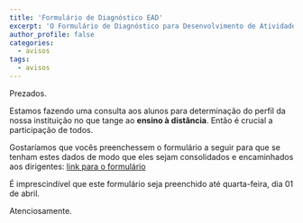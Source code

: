 ```yaml
---
title: 'Formulário de Diagnóstico EAD'
excerpt: 'O Formulário de Diagnóstico para Desenvolvimento de Atividades à Distância está disponível para preenchimento.'
author_profile: false
categories:
  - avisos
tags:
  - avisos
---
```



Prezados.

Estamos fazendo uma consulta aos alunos para determinação do perfil da nossa instituição no que tange ao **ensino à distância**. Então é crucial a participação de todos.

Gostaríamos que vocês preenchessem o formulário a seguir para que se tenham estes dados de modo que eles sejam consolidados e encaminhados aos dirigentes: [link para o formulário](https://docs.google.com/forms/d/e/1FAIpQLSfUweC0kFMQ7ELi4Sj6gUauLSZ0S6w66aen9WwaMXWowUcCyQ/viewform)

É imprescindível que este formulário seja preenchido até quarta-feira, dia 01 de abril.

Atenciosamente.
